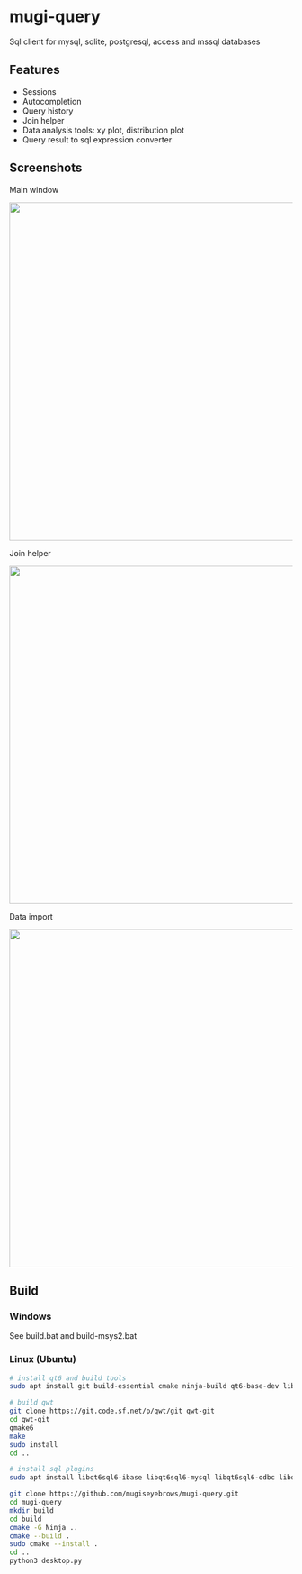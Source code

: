 # mugi-query

Sql client for mysql, sqlite, postgresql, access and mssql databases 

## Features

- Sessions
- Autocompletion
- Query history
- Join helper
- Data analysis tools: xy plot, distribution plot
- Query result to sql expression converter

## Screenshots

Main window

<img src="https://mugiseyebrows.github.io/img/mugi-query-plot.png" width="600"/>

Join helper

<img src="https://mugiseyebrows.github.io/img/mugi-query-join-helper.png" width="600"/>

Data import

<img src="https://mugiseyebrows.github.io/img/mugi-query-import.png" width="600"/>

## Build 

### Windows

See build.bat and build-msys2.bat

### Linux (Ubuntu)

```bash
# install qt6 and build tools
sudo apt install git build-essential cmake ninja-build qt6-base-dev libqt6svg6-dev libxkbcommon-dev

# build qwt
git clone https://git.code.sf.net/p/qwt/git qwt-git
cd qwt-git
qmake6
make
sudo install
cd ..

# install sql plugins
sudo apt install libqt6sql6-ibase libqt6sql6-mysql libqt6sql6-odbc libqt6sql6-psql libqt6sql6-sqlite

git clone https://github.com/mugiseyebrows/mugi-query.git
cd mugi-query
mkdir build
cd build
cmake -G Ninja ..
cmake --build .
sudo cmake --install .
cd ..
python3 desktop.py
```